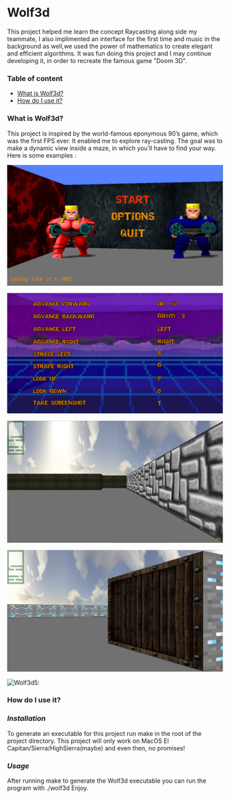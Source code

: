 # Wolf3d
This project helped me learn the concept Raycasting along side my teammate, I also implimented an interface
for the first time and music in the background as well,we used the power of mathematics to create elegant and efficient
algorithms. It was fun doing this project and I may continue developing it, in order to recreate the famous game "Doom 3D".

### Table of content
* [What is Wolf3d?](#what-is-Wolf3d)
* [How do I use it?](#how-do-i-use-it)


### What is Wolf3d?
This project is inspired by the world-famous eponymous 90’s game, which
was the first FPS ever. It enabled me to explore ray-casting. The goal was to
make a dynamic view inside a maze, in which you’ll have to find your way.
Here is some examples :

![Wolf3d1:](https://github.com/abidaaa/wolf3d/blob/master/Images/1.png)

![Wolf3d2:](https://github.com/abidaaa/wolf3d/blob/master/Images/2.png)

![Wolf3d3:](https://github.com/abidaaa/wolf3d/blob/master/Images/3.png)

![Wolf3d4:](https://github.com/abidaaa/wolf3d/blob/master/Images/4.png)

![Wolf3d5:](https://github.com/abidaaa/wolf3d/blob/master/Images/wolf3d.gif)

### How do I use it?

### *Installation*

To generate an executable for this project run make in the root of the project directory. 
This project will only work on MacOS El Capitan/Sierra/HighSierra(maybe) and even then, no promises!

### *Usage*

After running make to generate the Wolf3d executable you can run the program with ./wolf3d
Enjoy.